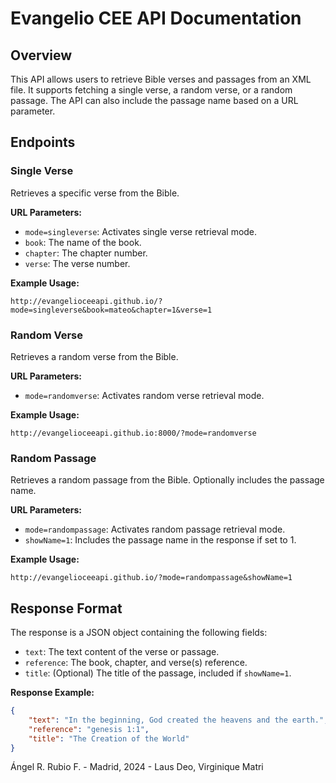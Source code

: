 
# Evangelio CEE API Documentation

## Overview
This API allows users to retrieve Bible verses and passages from an XML file. It supports fetching a single verse, a random verse, or a random passage. The API can also include the passage name based on a URL parameter.

## Endpoints

### Single Verse
Retrieves a specific verse from the Bible.

**URL Parameters:**

- `mode=singleverse`: Activates single verse retrieval mode.
- `book`: The name of the book.
- `chapter`: The chapter number.
- `verse`: The verse number.

**Example Usage:**
```
http://evangelioceeapi.github.io/?mode=singleverse&book=mateo&chapter=1&verse=1
```

### Random Verse
Retrieves a random verse from the Bible.

**URL Parameters:**

- `mode=randomverse`: Activates random verse retrieval mode.

**Example Usage:**
```
http://evangelioceeapi.github.io:8000/?mode=randomverse
```

### Random Passage
Retrieves a random passage from the Bible. Optionally includes the passage name.

**URL Parameters:**

- `mode=randompassage`: Activates random passage retrieval mode.
- `showName=1`: Includes the passage name in the response if set to 1.

**Example Usage:**
```
http://evangelioceeapi.github.io/?mode=randompassage&showName=1
```

## Response Format
The response is a JSON object containing the following fields:

- `text`: The text content of the verse or passage.
- `reference`: The book, chapter, and verse(s) reference.
- `title`: (Optional) The title of the passage, included if `showName=1`.

**Response Example:**
```json
{
    "text": "In the beginning, God created the heavens and the earth.",
    "reference": "genesis 1:1",
    "title": "The Creation of the World"
}
```
Ángel R. Rubio F. - Madrid, 2024 - Laus Deo, Virginique Matri
